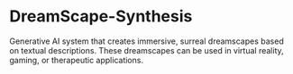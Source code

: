 # DreamScape-Synthesis
Generative AI system that creates immersive, surreal dreamscapes based on textual descriptions. These dreamscapes can be used in virtual reality, gaming, or therapeutic applications.
